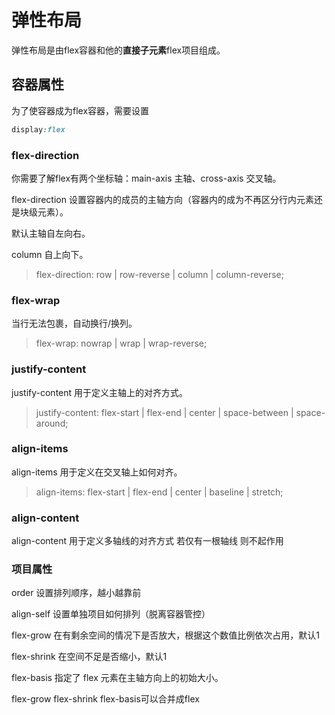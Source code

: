 # 弹性布局

弹性布局是由flex容器和他的**直接子元素**flex项目组成。

## 容器属性

为了使容器成为flex容器，需要设置

```css
display:flex
```

### flex-direction

你需要了解flex有两个坐标轴：main-axis 主轴、cross-axis 交叉轴。

flex-direction 设置容器内的成员的主轴方向（容器内的成为不再区分行内元素还是块级元素）。

默认主轴自左向右。

column 自上向下。

> flex-direction: row | row-reverse | column | column-reverse;

### flex-wrap

当行无法包裹，自动换行/换列。

> flex-wrap: nowrap | wrap | wrap-reverse;

### justify-content

justify-content 用于定义主轴上的对齐方式。

> justify-content: flex-start | flex-end | center | space-between | space-around;

### align-items

align-items 用于定义在交叉轴上如何对齐。

> align-items: flex-start | flex-end | center | baseline | stretch;

### align-content

align-content 用于定义多轴线的对齐方式 若仅有一根轴线 则不起作用

### 项目属性

order 设置排列顺序，越小越靠前

align-self 设置单独项目如何排列（脱离容器管控）



flex-grow 在有剩余空间的情况下是否放大，根据这个数值比例依次占用，默认1

flex-shrink 在空间不足是否缩小，默认1

flex-basis  指定了 flex 元素在主轴方向上的初始大小。

flex-grow flex-shrink flex-basis可以合并成flex
